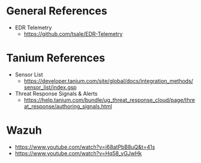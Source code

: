 


# General References
- EDR Telemetry
	- https://github.com/tsale/EDR-Telemetry

# Tanium References
- Sensor List
	- https://developer.tanium.com/site/global/docs/integration_methods/sensor_list/index.gsp
- Threat Response Signals & Alerts
	- https://help.tanium.com/bundle/ug_threat_response_cloud/page/threat_response/authoring_signals.html


# Wazuh
- https://www.youtube.com/watch?v=i68atPbB8uQ&t=41s
- https://www.youtube.com/watch?v=Hq58_yGJwHk
